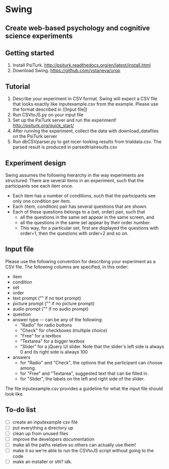 Swing
=====
Create web-based psychology and cognitive science experiments
---------

Getting started
--------
1. Install PsiTurk. http://psiturk.readthedocs.org/en/latest/install.html
2. Download Swing. https://github.com/vstaneva/urop

Tutorial
-------
1. Describe your experiment in CSV format. Swing will expect a CSV file that looks exactly like inputexample.csv from the example. Please use the format described in ([Input file])
2. Run CSVtoJS.py on your input file
3. Set up the PsiTurk server and run the experiment! http://psiturk.org/quick_start/
4. After running the experiment, collect the data with download_datafiles on the PsiTurk server
5. Run dbCSVparser.py to get nicer-looking results from trialdata.csv. The parsed result is produced in parsedtrialresults.csv

Experiment design
--------
Swing assumes the following hierarchy in the way experiments are structured:
There are several items in an experiment, such that the participants see each item once.
* Each item has a number of conditions, such that the participants see only one condition per item.
* Each (item, condition) pair has several questions that are shown.
* Each of these questions belongs to a (set, order) pair, such that
    * all the questions in the same set appear in the same screen, and
    * all the questions in the same set appear by their order number.
    * This way, for a particular set, first are displayed the questions with order=1, then the questions with order=2 and so on.

Input file
--------
Please use the following convention for describing your experiment as a CSV file.
The following columns are specified, in this order:
* item
* condition
* set
* order
* text prompt ("" if no text prompt)
* picture prompt ("" if no picture prompt)
* audio prompt ("" if no audio prompt)
* question<br>
* answer type -- can be any of the following:
  * "Radio" for radio buttons
  * "Check" for checkboxes (multiple choice) 
  * "Free" for a textbox
  * "Textarea" for a bigger textbox
  * "Slider" for a jQuery UI slider. Note that the slider's left side is always 0 and its right side is always 100
* answers
  * for "Radio" and "Check", the options that the participant can choose among.
  * for "Free" and "Textarea", suggested text that can be filled in.
  * for "Slider", the labels on the left and right side of the slider.

The file inputexample.csv provides a guideline for what the input file should look like.

To-do list
---------
- [ ] create an inputexample csv file
- [ ] put everything a directory up
- [ ] clean up from unused files
- [ ] improve the developers documentation
- [ ] make all the paths relative so others can actually use them!
- [ ] make it so we're able to run the CSVtoJS script without going to the code
- [ ] make an installer or sth? idk.
